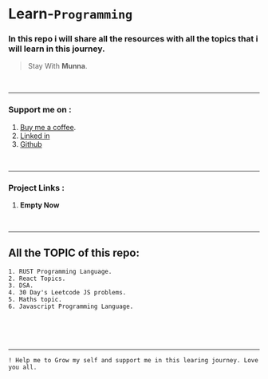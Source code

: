 # Learn-`Programming`

### In this repo i will share all the resources with all the topics that i will learn in this journey.

> Stay With __Munna__.

<br>
<hr>

### **Support me on :**
1. [Buy me a coffee](https://www.buymeacoffee.com/mdmunnamiaa).
2. [Linked in](www.linkedin.com/in/md-munna-mia-0b66a723a)
3. [Github](https://github.com/munnaMia)

<br/>
<hr>

### **Project Links :**

1. __Empty Now__

<br>
<hr>

## All the TOPIC of this repo:
    1. RUST Programming Language.
    2. React Topics.
    3. DSA.
    4. 30 Day's Leetcode JS problems.
    5. Maths topic.
    6. Javascript Programming Language.





<br>
<br>
<br>
<hr>

`! Help me to Grow my self and support me in this learing journey. Love you all.`